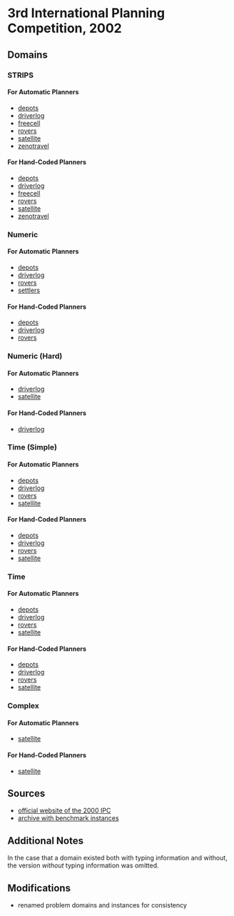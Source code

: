 # 3rd International Planning Competition, 2002

## Domains

### STRIPS

#### For Automatic Planners

* [depots](depots-strips-automatic)
* [driverlog](driverlog-strips-automatic)
* [freecell](freecell-strips-automatic)
* [rovers](rovers-strips-automatic)
* [satellite](satellite-strips-automatic)
* [zenotravel](zenotravel-strips-automatic)

#### For Hand-Coded Planners

* [depots](depots-strips-hand-coded)
* [driverlog](driverlog-strips-hand-coded)
* [freecell](freecell-strips-hand-coded)
* [rovers](rovers-strips-hand-coded)
* [satellite](satellite-strips-hand-coded)
* [zenotravel](zenotravel-strips-hand-coded)

### Numeric

#### For Automatic Planners

* [depots](depots-numeric-automatic)
* [driverlog](driverlog-numeric-automatic)
* [rovers](rovers-numeric-automatic)
* [settlers](settlers-numeric-automatic)

#### For Hand-Coded Planners

* [depots](depots-numeric-hand-coded)
* [driverlog](driverlog-numeric-hand-coded)
* [rovers](rovers-numeric-hand-coded)

### Numeric (Hard)

#### For Automatic Planners

* [driverlog](driverlog-numeric-hard-automatic)
* [satellite](satellite-numeric-hard-automatic)

#### For Hand-Coded Planners

* [driverlog](driverlog-numeric-hard-hand-coded)

### Time (Simple)

#### For Automatic Planners

* [depots](depots-time-simple-automatic)
* [driverlog](driverlog-time-simple-automatic)
* [rovers](rovers-time-simple-automatic)
* [satellite](satellite-time-simple-automatic)

#### For Hand-Coded Planners

* [depots](depots-time-simple-hand-coded)
* [driverlog](driverlog-time-simple-hand-coded)
* [rovers](rovers-time-simple-hand-coded)
* [satellite](satellite-time-simple-hand-coded)

### Time

#### For Automatic Planners

* [depots](depots-time-automatic)
* [driverlog](driverlog-time-automatic)
* [rovers](rovers-time-automatic)
* [satellite](satellite-time-automatic)

#### For Hand-Coded Planners

* [depots](depots-time-hand-coded)
* [driverlog](driverlog-time-hand-coded)
* [rovers](rovers-time-hand-coded)
* [satellite](satellite-time-hand-coded)

### Complex

#### For Automatic Planners

* [satellite](satellite-complex-automatic)

#### For Hand-Coded Planners

* [satellite](satellite-complex-hand-coded)

## Sources

* [official website of the 2000 IPC][1]
* [archive with benchmark instances][2]

## Additional Notes

In the case that a domain existed both with typing information and without, the version *without* typing information was omitted.

## Modifications

* renamed problem domains and instances for consistency




[1]:http://ipc02.icaps-conference.org/
[2]:http://ipc02.icaps-conference.org/CompoDomains/IPC3.tgz
